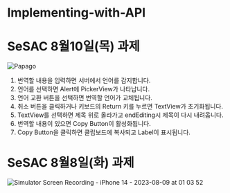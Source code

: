 # Implementing-with-API

# SeSAC 8월10일(목) 과제

![Papago](https://github.com/Jimmy-Jung/Implementing-with-API/assets/115251866/3328433a-ab31-401f-8f0c-e30e542e4466)

1. 번역할 내용을 입력하면 서버에서 언어를 감지합니다.
2. 언어를 선택하면 Alert에 PickerView가 나타납니다.
3. 언어 교환 버튼을 선택하면 번역할 언어가 교체됩니다.
4. 취소 버튼을 클릭하거나 키보드의 Return 키를 누르면 TextView가 초기화됩니다.
5. TextView를 선택하면 제목 위로 올라가고 endEditing시 제목이 다시 내려옵니다.
6. 번역할 내용이 있으면 Copy Button이 활성화됩니다.
7. Copy Button을 클릭하면 클립보드에 복사되고 Label이 표시됩니다.



# SeSAC 8월8일(화) 과제

![Simulator Screen Recording - iPhone 14 - 2023-08-09 at 01 03 52](https://github.com/Jimmy-Jung/Implementing-with-API/assets/115251866/6eadabca-3927-487f-a3c4-2994a073c9ba)

